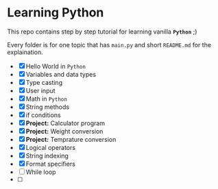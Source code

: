 # Learning Python
This repo contains step by step tutorial for learning vanilla **`Python`** ;)

Every folder is for one topic that has `main.py` and short `README.md` for the explaination.

- [x] Hello World in `Python`
- [x] Variables and data types
- [x] Type casting
- [x] User input
- [x] Math in `Python`
- [x] String methods
- [x] if conditions
- [x] **Project:** Calculator program
- [x] **Project:** Weight conversion
- [x] **Project:** Temprature conversion
- [x] Logical operators
- [x] String indexing
- [x] Format specifiers
- [ ] While loop
- [ ]



